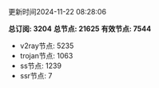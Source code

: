更新时间2024-11-22 08:28:06

**总订阅: 3204**
**总节点: 21625**
**有效节点: 7544**
- v2ray节点: 5235
- trojan节点: 1063
- ss节点: 1239
- ssr节点: 7
